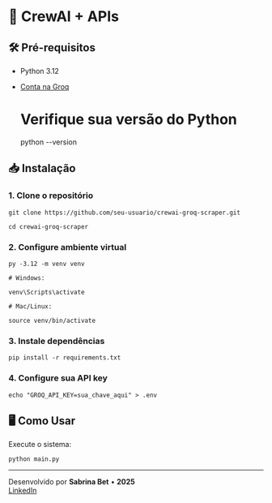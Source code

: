 # 🚀 CrewAI + APIs

## 🛠️ Pré-requisitos

- Python 3.12
- [Conta na Groq](https://console.groq.com/)

  # Verifique sua versão do Python

  python --version

## 📥 Instalação

### 1\. Clone o repositório

    git clone https://github.com/seu-usuario/crewai-groq-scraper.git

    cd crewai-groq-scraper

### 2\. Configure ambiente virtual

    py -3.12 -m venv venv

    # Windows:

    venv\Scripts\activate

    # Mac/Linux:

    source venv/bin/activate

### 3\. Instale dependências

    pip install -r requirements.txt

### 4\. Configure sua API key

    echo "GROQ_API_KEY=sua_chave_aqui" > .env

## 🖥️ Como Usar

Execute o sistema:

    python main.py

---

Desenvolvido por **Sabrina Bet** • **2025**  
[LinkedIn](https://www.linkedin.com/in/sabrina-bet)
